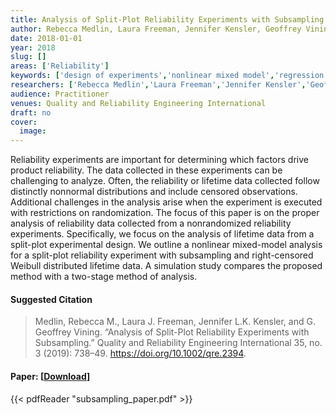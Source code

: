 ```yaml
---
title: Analysis of Split-Plot Reliability Experiments with Subsampling
author: Rebecca Medlin, Laura Freeman, Jennifer Kensler, Geoffrey Vining
date: 2018-01-01
year: 2018
slug: []
areas: ['Reliability']
keywords: ['design of experiments','nonlinear mixed model','regression with lifetime data','weibull distribution']
researchers: ['Rebecca Medlin','Laura Freeman','Jennifer Kensler','Geoffrey Vining']
audience: Practitioner
venues: Quality and Reliability Engineering International
draft: no
cover:
  image: 
---
```




Reliability experiments are important for determining which factors drive product reliability. The data collected in these experiments can be challenging to analyze. Often, the reliability or lifetime data collected follow distinctly nonnormal distributions and include censored observations. Additional challenges in the analysis arise when the experiment is executed with restrictions on randomization. The focus of this paper is on the proper analysis of reliability data collected from a nonrandomized reliability experiments. Specifically, we focus on the analysis of lifetime data from a split-plot experimental design. We outline a nonlinear mixed-model analysis for a split-plot reliability experiment with subsampling and right-censored Weibull distributed lifetime data. A simulation study compares the proposed method with a two-stage method of analysis.

#### Suggested Citation
> Medlin, Rebecca M., Laura J. Freeman, Jennifer L.K. Kensler, and G. Geoffrey Vining. “Analysis of Split-Plot Reliability Experiments with Subsampling.” Quality and Reliability Engineering International 35, no. 3 (2019): 738–49. https://doi.org/10.1002/qre.2394.



#### Paper: [[Download](subsampling_paper.pdf)]
{{< pdfReader "subsampling_paper.pdf" >}}


